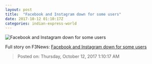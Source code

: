 ```yaml
---
layout: post
title:  "Facebook and Instagram down for some users"
date: 2017-10-12 01:10:17Z
categories: indian-express-world
---
```


![Facebook and Instagram down for some users](http://images.indianexpress.com/2017/10/facebook-logo-comp1.jpg?w=759)




Full story on F3News: [Facebook and Instagram down for some users](http://www.f3nws.com/n/rhcfpC)

> Posted on: Thursday, October 12, 2017 1:10:17 AM
